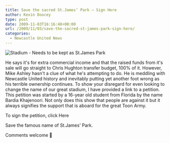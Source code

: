 ```yaml
---
title: Save the sacred St.James’ Park – Sign Here
author: Kevin Doocey
type: post
date: 2009-11-03T16:16:48+00:00
url: /2009/11/03/save-the-sacred-st-james-park-sign-here/
categories:
  - Newcastle United News
---
```


![Stadium - Needs to be kept as St.James Park](https://static.guim.co.uk/sys-images/Football/Pix/pictures/2008/08/04/StJAmesPArk3.jpg)

He says it's for extra commercial income and that the raised funds from it's sale will go straight to Chris Hughton transfer budget, 100% of it. However, Mike Ashley hasn't a clue of what he's attempting to do. He is meddling with Newcastle United history and inevitably putting yet another foot wrong as his terrible ownership continues. To show your disregard for even looking to change the name of our great stadium, I have provided a link to a petition. This petition was started by a 16-year old student from Florida by the name Bardia Khajenoori. Not only does this show that people are against it but it always signifies the support that is aboard for the great Toon Army.

To sign the petition, click Here

Save the famous name of St.James' Park.

Comments welcome 🙂
